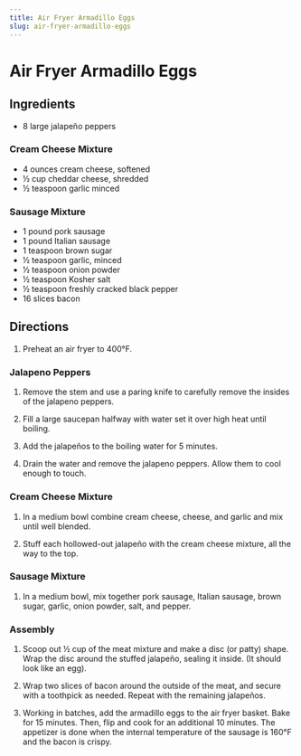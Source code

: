 ```yaml
---
title: Air Fryer Armadillo Eggs
slug: air-fryer-armadillo-eggs
---
```


# Air Fryer Armadillo Eggs

## Ingredients

- 8 large jalapeño peppers

### Cream Cheese Mixture

- 4 ounces cream cheese, softened
- ½ cup cheddar cheese, shredded
- ½ teaspoon garlic minced

### Sausage Mixture

- 1 pound pork sausage
- 1 pound Italian sausage
- 1 teaspoon brown sugar
- ½ teaspoon garlic, minced
- ½ teaspoon onion powder
- ½ teaspoon Kosher salt
- ½ teaspoon freshly cracked black pepper
- 16 slices bacon

## Directions

1.  Preheat an air fryer to 400°F.

### Jalapeno Peppers

1.  Remove the stem and use a paring knife to carefully remove the insides of the jalapeno peppers.

2.  Fill a large saucepan halfway with water set it over high heat until boiling.

3.  Add the jalapeños to the boiling water for 5 minutes.

4.  Drain the water and remove the jalapeno peppers. Allow them to cool enough to touch.

### Cream Cheese Mixture

1.  In a medium bowl combine cream cheese, cheese, and garlic and mix until well blended.

2.  Stuff each hollowed-out jalapeño with the cream cheese mixture, all the way to the top.

### Sausage Mixture

1.  In a medium bowl, mix together pork sausage, Italian sausage, brown sugar, garlic, onion powder, salt, and pepper.

### Assembly

1.  Scoop out ½ cup of the meat mixture and make a disc (or patty) shape. Wrap the disc around the stuffed jalapeño, sealing it inside. (It should look like an egg).

2.  Wrap two slices of bacon around the outside of the meat, and secure with a toothpick as needed. Repeat with the remaining jalapeños.

3.  Working in batches, add the armadillo eggs to the air fryer basket. Bake for 15 minutes. Then, flip and cook for an additional 10 minutes. The appetizer is done when the internal temperature of the sausage is 160°F and the bacon is crispy.
